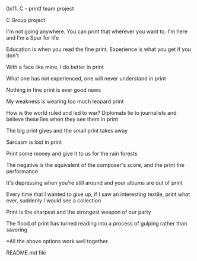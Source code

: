 0x11. C - printf team project

C Group project

I'm not going anywhere. You can print that wherever you want to. I'm here and I'm a Spur for life

Education is when you read the fine print. Experience is what you get if you don't

With a face like mine, I do better in print

What one has not experienced, one will never understand in print

Nothing in fine print is ever good news

My weakness is wearing too much leopard print

How is the world ruled and led to war? Diplomats lie to journalists and believe these lies when they see them in print

The big print gives and the small print takes away

Sarcasm is lost in print

Print some money and give it to us for the rain forests

The negative is the equivalent of the composer's score, and the print the performance

It's depressing when you're still around and your albums are out of print

Every time that I wanted to give up, if I saw an interesting textile, print what ever, suddenly I would see a collection

Print is the sharpest and the strongest weapon of our party

The flood of print has turned reading into a process of gulping rather than savoring

*All the above options work well together.

README.md file
